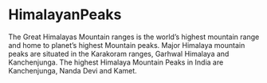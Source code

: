 # HimalayanPeaks

The Great Himalayas Mountain ranges is the world’s highest mountain range and home to planet’s highest Mountain peaks. Major Himalaya mountain peaks are situated in the Karakoram ranges, Garhwal Himalaya and Kanchenjunga. The highest Himalaya Mountain Peaks in India are Kanchenjunga, Nanda Devi and Kamet.
